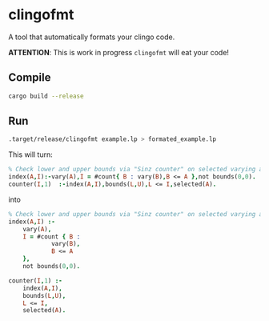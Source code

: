 # clingofmt

A tool that automatically formats your clingo code.

**ATTENTION**: This is work in progress `clingofmt` will eat your code!

## Compile

```sh
cargo build --release
```

## Run

```sh
.target/release/clingofmt example.lp > formated_example.lp
```

This will turn:

```prolog
% Check lower and upper bounds via "Sinz counter" on selected varying atoms
index(A,I):-vary(A),I = #count{ B : vary(B),B <= A },not bounds(0,0).
counter(I,1)  :-index(A,I),bounds(L,U),L <= I,selected(A).
```

into

```prolog
% Check lower and upper bounds via "Sinz counter" on selected varying atoms
index(A,I) :- 
    vary(A),
    I = #count { B : 
            vary(B),
            B <= A
    },
    not bounds(0,0).

counter(I,1) :- 
    index(A,I),
    bounds(L,U),
    L <= I,
    selected(A).
```

